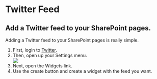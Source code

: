 <h1>Twitter Feed</h1>
<h2>Add a Twitter feed to your SharePoint pages. </h2>
<p>Adding a Twitter feed to your SharePoint pages is really simple. 
<ol>
<li>First, login to <a href="https://twitter.com" target="_blank">Twitter</a>.</li>
<li>Then, open up your Settings menu.</li>
<img style="max-width:50%;" src="https://github.com/spmpadmin/Twitter-Feed/blob/master/OpenTwitterSettings.gif"></img>
<li>Next, open the Widgets link.</li>
<li>Use the create button and create a widget with the feed you want.</li>
